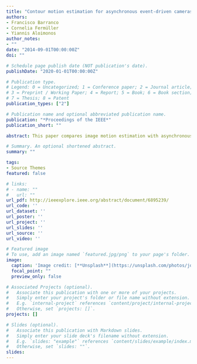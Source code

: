 ```yaml
---
title: "Contour motion estimation for asynchronous event-driven cameras"
authors:
- Francisco Barranco
- Cornelia Fermüller
- Yiannis Aloimonos
author_notes:
- ""
date: "2014-09-01T00:00:00Z"
doi: ""

# Schedule page publish date (NOT publication's date).
publishDate: "2020-01-01T00:00:00Z"

# Publication type.
# Legend: 0 = Uncategorized; 1 = Conference paper; 2 = Journal article;
# 3 = Preprint / Working Paper; 4 = Report; 5 = Book; 6 = Book section;
# 7 = Thesis; 8 = Patent
publication_types: ["2"]

# Publication name and optional abbreviated publication name.
publication: "*Proceedings of the IEEE*"
publication_short: ""

abstract: This paper compares image motion estimation with asynchronous event-based cameras to Computer Vision approaches using as input frame-based video sequences. Since dynamic events are triggered at significant intensity changes, which often are at the border of objects, we refer to the event-based image motion as “contour motion.” Algorithms are presented for the estimation of accurate contour motion from local spatio-temporal information for two camera models, the dynamic vision sensor (DVS), which asynchronously records temporal changes of the luminance, and a family of new sensors which combine DVS data with intensity signals. These algorithms take advantage of the high temporal resolution of the DVS and achieve robustness using a multiresolution scheme in time. It is shown that, because of the coupling of velocity and luminance information in the event distribution, the image motion estimation problem becomes much easier with the new sensors which provide both events and image intensity than with the DVS alone. Experiments on synthesized data from computer vision benchmarks show that our algorithm on combined data outperforms computer vision methods in accuracy and can achieve real-time performance, and experiments on real data confirm the feasibility of the approach. Given that current image motion (or so-called optic flow) methods cannot estimate well at object boundaries, the approach presented here could be used complementary to optic flow techniques, and can provide new avenues for computer vision motion research

# Summary. An optional shortened abstract.
summary: ""

tags:
- Source Themes
featured: false

# links:
# - name: ""
#   url: ""
url_pdf: http://ieeexplore.ieee.org/abstract/document/6895239/
url_code: ''
url_dataset: ''
url_poster: ''
url_project: ''
url_slides: ''
url_source: ''
url_video: ''

# Featured image
# To use, add an image named `featured.jpg/png` to your page's folder. 
image:
  caption: 'Image credit: [**Unsplash**](https://unsplash.com/photos/jdD8gXaTZsc)'
  focal_point: ""
  preview_only: false

# Associated Projects (optional).
#   Associate this publication with one or more of your projects.
#   Simply enter your project's folder or file name without extension.
#   E.g. `internal-project` references `content/project/internal-project/index.md`.
#   Otherwise, set `projects: []`.
projects: []

# Slides (optional).
#   Associate this publication with Markdown slides.
#   Simply enter your slide deck's filename without extension.
#   E.g. `slides: "example"` references `content/slides/example/index.md`.
#   Otherwise, set `slides: ""`.
slides:
---
```


